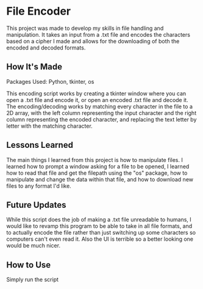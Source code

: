 # File Encoder
This project was made to develop my skills in file handling and manipulation. It takes an input from a .txt file and encodes the characters based on a cipher I made and allows for the downloading of both the encoded and decoded formats.

## How It's Made

Packages Used: Python, tkinter, os

This encoding script works by creating a tkinter window where you can open a .txt file and encode it, or open an encoded .txt file and decode it. The encoding/decoding works by matching every character in the file to a 2D array, with the left column representing the input character and the right column representing the encoded character, and replacing the text letter by letter with the matching character.


## Lessons Learned

The main things I learned from this project is how to manipulate files. I learned how to prompt a window asking for a file to be opened, I learned how to read that file and get the filepath using the "os" package, how to manipulate and change the data within that file, and how to download new files to any format I'd like.

## Future Updates

While this script does the job of making a .txt file unreadable to humans, I would like to revamp this program to be able to take in all file formats, and to actually encode the file rather than just switching up some characters so computers can't even read it. Also the UI is terrible so a better looking one would be much nicer.

## How to Use

Simply run the script
